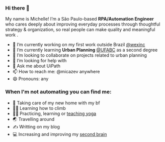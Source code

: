 ### Hi there 👋

My name is Michelle! I’m a São Paulo-based **RPA/Automation Engineer** who cares deeply about improving everyday processes through thoughtful strategy & organization, so real people can make quality and meaningful work .

- 🔭 I’m currently working on my first work outside Brazil [@wexinc](https://github.com/wexinc)
- 🌱 I’m currently learning **Urban Planning** [@UFABC](https://www.ufabc.edu.br/noticias/ufabc-esta-entre-as-melhores-do-brasil-em-ranking-internacional-que-avalia-universidades-mais-jovens-do-mundo) as a second degree
- 👯 I’m looking to collaborate on projects related to urban planning
- 🤔 I’m looking for help with 
- 💬 Ask me about UiPath 
- 📫 How to reach me: @micazev anywhere
- 😄 Pronouns: any

### When I'm not automating you can find me:

- 🏡 Taking care of my new home with my bf
- 🧗‍♂️ Learning how to climb
- 🧘‍♀️ Practicing, learning or [teaching yoga](https://www.tiktok.com/@mica.yoga)
- 🌏 Travelling around
- ✍️ Writting on my blog
- 💻 Increasing and improving my [second brain](https://www.youtube.com/watch?v=SjZSy8s2VEE)

<!--
**micazev/micazev** is a ✨ _special_ ✨ repository because its `README.md` (this file) appears on your GitHub profile.

Here are some ideas to get you started:

- 🔭 I’m currently working on ...
- 🌱 I’m currently learning ...
- 👯 I’m looking to collaborate on ...
- 🤔 I’m looking for help with ...
- 💬 Ask me about ...
- 📫 How to reach me: ...
- 😄 Pronouns: ...
- ⚡ Fun fact: ...
-->
